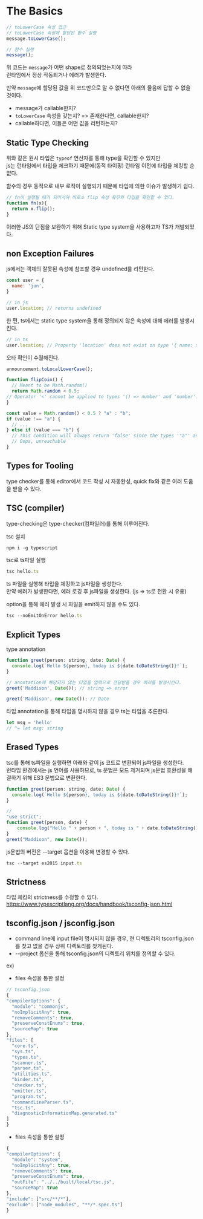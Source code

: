 # The Basics


```js
// toLowerCase 속성 접근
// toLowerCase 속성에 할당된 함수 실행
message.toLowerCase();

// 함수 실행
message();
```

위 코드는 `message`가 어떤 shape로 정의되었는지에 따라  
런타임에서 정상 작동되거나 에러가 발생한다.  

만약 `message`에 할당된 값을 위 코드만으로 알 수 없다면 아래의 물음에 답할 수 없을 것이다.

- message가 callable한지?
- `toLowerCase` 속성을 갖는지? => 존재한다면, callable한지?
- callable하다면, 이들은 어떤 값을 리턴하는지?

## Static Type Checking

위와 같은 원시 타입은 `typeof` 연산자를 통해 type을 확인할 수 있지만  
js는 런타임에서 타입을 체크하기 때문에(동적 타이핑) 런타임 이전에 타입을 체킹할 순 없다.  

함수의 경우 동적으로 내부 로직이 실행되기 때문에 타입에 의한 이슈가 발생하기 쉽다.

```js
// fn이 실행될 때가 되어서야 비로소 flip 속성 유무와 타입을 확인할 수 있다.
function fn(x){
  return x.flip();
}
```

이러한 JS의 단점을 보완하기 위해 Static type system을 사용하고자 TS가 개발되었다.

## non Exception Failures

js에서는 객체의 잘못된 속성에 참조할 경우 undefined를 리턴한다.

```js
const user = {
  name: 'jun',
}

// in js
user.location; // returns undefined
```

한 편, ts에서는 static type system을 통해 정의되지 않은 속성에 대해 에러를 발생시킨다.

```js
// in ts
user.location; // Property 'location' does not exist on type '{ name: string; age: number; }'.
```

오타 확인이 수월해진다.

```js
announcement.toLocalLowerCase();

function flipCoin() {
  // Meant to be Math.random()
  return Math.random < 0.5;  
// Operator '<' cannot be applied to types '() => number' and 'number'.
}

const value = Math.random() < 0.5 ? "a" : "b";
if (value !== "a") {
  // ...
} else if (value === "b") {
  // This condition will always return 'false' since the types '"a"' and '"b"' have no overlap.
  // Oops, unreachable
}
```

## Types for Tooling

type checker를 통해 editor에서 코드 작성 시 자동완성, quick fix와 같은 여러 도움을 받을 수 있다.

## TSC (compiler)

type-checking은 type-checker(컴파일러)를 통해 이루어진다.  
  
tsc 설치
```js
npm i -g typescript
```

tsc로 ts파일 실행
```js
tsc hello.ts
```

ts 파일을 실행해 타입을 체킹하고 js파일을 생성한다.  
만약 에러가 발생한다면, 에러 로깅 후 js파일을 생성한다. (js => ts로 전환 시 유용)

option을 통해 에러 발생 시 파일을 emit하지 않을 수도 있다.
```js
tsc --noEmitOnError hello.ts
```

## Explicit Types

type annotation

```js
function greet(person: string, date: Date) {
  console.log(`Hello ${person}, today is ${date.toDateString()}!`);
}

// annotation에 해당되지 않는 타입을 입력으로 전달받을 경우 에러를 발생시킨다.
greet('Maddison', Date()); // string => error 

greet('Maddison', new Date()); // Date
```

타입 annotation을 통해 타입을 명시하지 않을 경우 ts는 타입을 추론한다.
```js
let msg = 'hello'
// ^= let msg: string
```

## Erased Types

tsc를 통해  ts파일을 실행하면 아래와 같이 js 코드로 변환되어 js파일을 생성한다.  
런타임 환경에서는 js 언어를 사용하므로, ts 문법은 모드 제거되며 js문법 호환성을 해결하기 위해 ES3 문법으로 변환한다.

```js
function greet(person: string, date: Date) {
  console.log(`Hello ${person}, today is ${date.toDateString()}!`);
}

// 
"use strict";
function greet(person, date) {
    console.log("Hello " + person + ", today is " + date.toDateString() + "!");
}
greet("Maddison", new Date());
```

js문법의 버전은 --target 옵션을 이용해 변경할 수 있다.

```js
tsc --target es2015 input.ts
```

## Strictness

타입 체킹의 strictness를 수정할 수 있다.
https://www.typescriptlang.org/docs/handbook/tsconfig-json.html

## tsconfig.json / jsconfig.json

- command line에 input file이 명시되지 않을 경우, 현 디렉토리의 tsconfig.json를 찾고 없을 경우 상위 디렉토리를 찾게된다.
- --project 옵션을 통해 tsconfig.json의 디렉토리 위치를 정의할 수 있다.

ex)

- files 속성을 통한 설정

```js
// tsconfig.json
{
"compilerOptions": {
  "module": "commonjs",
  "noImplicitAny": true,
  "removeComments": true,
  "preserveConstEnums": true,
  "sourceMap": true
},
"files": [
  "core.ts",
  "sys.ts",
  "types.ts",
  "scanner.ts",
  "parser.ts",
  "utilities.ts",
  "binder.ts",
  "checker.ts",
  "emitter.ts",
  "program.ts",
  "commandLineParser.ts",
  "tsc.ts",
  "diagnosticInformationMap.generated.ts"
]
}
```

- files 속성을 통한 설정

```js
{
"compilerOptions": {
  "module": "system",
  "noImplicitAny": true,
  "removeComments": true,
  "preserveConstEnums": true,
  "outFile": "../../built/local/tsc.js",
  "sourceMap": true
},
"include": ["src/**/*"],
"exclude": ["node_modules", "**/*.spec.ts"]
}
```